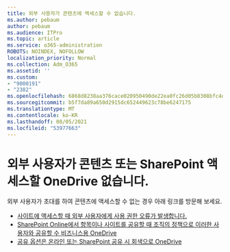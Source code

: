 ```yaml
---
title: 외부 사용자가 콘텐츠에 액세스할 수 없습니다.
ms.author: pebaum
author: pebaum
ms.audience: ITPro
ms.topic: article
ms.service: o365-administration
ROBOTS: NOINDEX, NOFOLLOW
localization_priority: Normal
ms.collection: Adm_O365
ms.assetid: ''
ms.custom:
- "9000191"
- "2382"
ms.openlocfilehash: 6868d8238aa376cace020950490de22ea0fc26d05b8308bfc4d9e5f1fc992bf2
ms.sourcegitcommit: b5f7da89a650d2915dc652449623c78be6247175
ms.translationtype: MT
ms.contentlocale: ko-KR
ms.lasthandoff: 08/05/2021
ms.locfileid: "53977663"
---
```

# <a name="external-user-cannot-access-sharepoint-or-onedrive-content"></a>외부 사용자가 콘텐츠 또는 SharePoint 액세스할 OneDrive 없습니다.

외부 사용자가 초대를 하여 콘텐츠에 액세스할 수 없는 경우 아래 링크를 방문해 보세요.

- [사이트에 액세스할 때 외부 사용자에게 사용 권한 오류가 발생합니다.](https://docs.microsoft.com/sharepoint/support/administration/access-denied-or-need-permission-error-sharepoint-online-or-onedrive-for-business)
- [SharePoint Online에서 항목이나 사이트를 공유할 때 조직의 정책으로 이러한 사용자와 공유할 수 비즈니스용 OneDrive](https://docs.microsoft.com/sharepoint/support/administration/organization-policies-do-not-allow-you-to-share-with-users-error)
- [공유 옵션은 온라인 또는 SharePoint 공유 시 회색으로 OneDrive](https://docs.microsoft.com/sharepoint/support/administration/sharing-options-grayed-out-when-sharing-from-sharepoint-online-or-onedrive)
